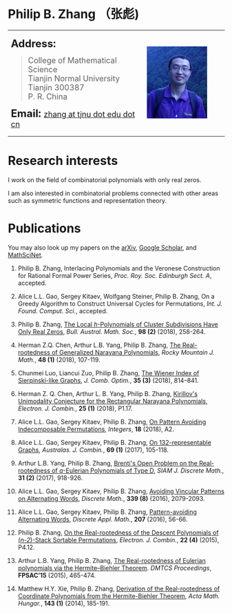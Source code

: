 <head>
<meta http-equiv="Content-Type" content="text/html; charset=utf-8"/>
<title>Philip B. Zhang's Homepage</title>
</head>
	
# Philip B. Zhang （张彪)


<table width="80%">
  <tbody><tr>
    <td width="42%">
	<p><font size="5"><b>Address:</b> </font></p>
	<blockquote>
	    <font size="4"> College of Mathematical Science</font><br>
	    <font size="4">Tianjin Normal University</font><br>
	    <font size="4">Tianjin  300387</font><br>
 	    <font size="4">P. R. China</font><br>
	</blockquote>
	<p><font size="5"> <b>Email: </b>  </font>   <a href="mailto:zhang@tjnu.edu.cn"> <font size="4"> zhang at tjnu dot edu dot cn </font> </a> </p>
      </td>
	<td width="25%">
	    <img border="0" alt="" src="pic.jpg" width="140" ></td>
  </tr></tbody></table>

<!---  <img width="160"  src="pic.jpg"> . -->


<!--- I am an instructor at the Tianjin Normal University.  -->
<!--- I am currently a visiting scholar at the University of Pennsylvania where my mentor is [James Haglund](https://www.math.upenn.edu/~jhaglund/) from August 2018 to August 2019.  -->

<!---  I received my Ph.D. in June 2015 from Nankai University under the guidance of [Arthur L.B. Yang](http://www.combinatorics.net.cn/homepage/yang/). -->

# Research interests

I work on the field of combinatorial polynomials with only real zeros. 

I am also interested in combinatorial problems connected with other areas such as symmetric functions and representation theory.


# Publications

You may also look up my papers on the [arXiv](https://arxiv.org/find/grp_math/1/au:+Zhang_Philip_B/0/1/0/all/0/1), [Google Scholar](https://scholar.google.com/citations?user=E0RFmmMAAAAJ&hl=en), and [MathSciNet](http://www.ams.org/mathscinet/search/publications.html?pg1=INDI&s1=1066440).


1. Philip B. Zhang, Interlacing Polynomials and the Veronese Construction for Rational Formal Power Series, _Proc. Roy. Soc. Edinburgh Sect. A_, accepted.

1. Alice L.L. Gao, Sergey Kitaev, Wolfgang Steiner, Philip B. Zhang, On a Greedy Algorithm to Construct Universal Cycles for Permutations, _Int. J. Found. Comput. Sci._, accepted.

1. Philip B. Zhang, [The Local _h_-Polynomials of Cluster Subdivisions Have Only Real Zeros](papers/2018/2018bams.pdf), _Bull. Austral. Math. Soc._, __98 (2)__ (2018),  258-264.

1. Herman Z.Q. Chen, Arthur L.B. Yang, Philip B. Zhang, [The Real-rootedness of Generalized Narayana Polynomials](papers/2018/2018rmj.pdf), _Rocky Mountain J. Math._, __48 (1)__  (2018), 107-119.

1. Chunmei Luo, Liancui Zuo, Philip B. Zhang, [The Wiener Index of Sierpinski-like Graphs](papers/2018/2018jco.pdf), _J. Comb. Optim._, __35 (3)__ (2018), 814–841.

1. Herman Z. Q. Chen, Arthur L. B. Yang, Philip B. Zhang, [Kirillov's Unimodality Conjecture for the Rectangular Narayana Polynomials](papers/2018/2018ejc.pdf), _Electron. J. Combin._, __25 (1)__ (2018), P1.17.
1. Alice L.L. Gao, Sergey Kitaev, Philip B. Zhang, [On Pattern Avoiding Indecomposable Permutations](papers/2018/2018integers.pdf), _Integers_, __18__ (2018), A2.

1. Alice L.L. Gao, Sergey Kitaev, Philip B. Zhang, [On 132-representable Graphs](papers/2017/2017ajc.pdf), _Australas. J. Combin._, __69 (1)__ (2017), 105-118.

1. Arthur L.B. Yang, Philip B. Zhang, [Brenti's Open Problem on the Real-rootedness of _q_-Eulerian Polynomials of Type D](papers/2017/2017siamdm.pdf), _SIAM J. Discrete Math._, __31 (2)__ (2017), 918-926.

1. Alice L.L. Gao, Sergey Kitaev, Philip B. Zhang, [Avoiding Vincular Patterns on Alternating Words](papers/2016/2016dm.pdf), _Discrete Math._, __339 (8)__ (2016), 2079-2093.

1. Alice L.L. Gao, Sergey Kitaev, Philip B. Zhang, [Pattern-avoiding Alternating Words](papers/2016/2016dam.pdf), _Discrete Appl. Math._, __207__ (2016), 56-66.

1. Philip B. Zhang, [On the Real-rootedness of the Descent Polynomials of (_n-2_)-Stack Sortable Permutations](papers/2015/2015ejc.pdf), _Electron. J. Combin._, __22 (4)__ (2015), P4.12.

1. Arthur L.B. Yang, Philip B. Zhang, [The Real-rootedness of Eulerian polynomials via the Hermite–Biehler Theorem](papers/2015/2015fpsac.pdf). _DMTCS Proceedings_, __FPSAC’15__ (2015), 465-474.

1. Matthew H.Y. Xie, Philip B. Zhang, [Derivation of the Real-rootedness of Coordinate Polynomials from the Hermite-Biehler Theorem](papers/2014/2014amh.pdf), _Acta Math. Hungar._, __143 (1)__ (2014), 185-191.



